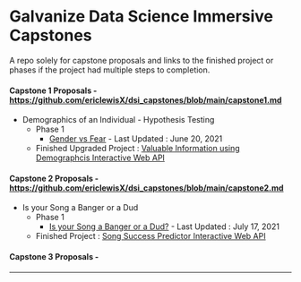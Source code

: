 # Galvanize Data Science Immersive Capstones
A repo solely for capstone proposals and links to the finished project or phases if the project had multiple steps to completion. 

#### Capstone 1 Proposals - https://github.com/ericlewisX/dsi_capstones/blob/main/capstone1.md

  - Demographics of an Individual - Hypothesis Testing 
    - Phase 1
      - [Gender vs Fear](https://github.com/ericlewisX/gender-vs-fear) - Last Updated : June 20, 2021
    - Finished Upgraded Project : [Valuable Information using Demographcis Interactive Web API](pass)


#### Capstone 2 Proposals - https://github.com/ericlewisX/dsi_capstones/blob/main/capstone2.md

  - Is your Song a Banger or a Dud 
    - Phase 1
      - [Is your Song a Banger or a Dud?]() - Last Updated : July 17, 2021
    - Finished Project : [Song Success Predictor Interactive Web API](https://github.com/ericlewisX/is-your-song-a-banger-or-a-dud)

#### Capstone 3 Proposals - 

---

<!-- Capstone 1 : Gender vs Phobias

https://github.com/ericlewisX/gender-vs-fear -->
